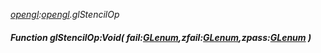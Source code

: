 _[opengl](../../modules/opengl/opengl-module.md):[opengl](../../modules/opengl/opengl-module.md).glStencilOp_
##### Function glStencilOp:Void( fail:[GLenum](../../modules/opengl/opengl-glenum.md),zfail:[GLenum](../../modules/opengl/opengl-glenum.md),zpass:[GLenum](../../modules/opengl/opengl-glenum.md) )
